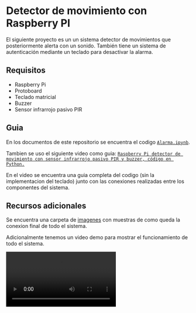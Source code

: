 # Detector de movimiento con Raspberry PI

El siguiente proyecto es un un sistema detector de movimientos que posteriormente alerta con un sonido. También tiene un sistema de autenticación mediante un teclado para desactivar la alarma.

## Requisitos
- Raspberry Pi
- Protoboard
- Teclado matricial
- Buzzer
- Sensor infrarrojo pasivo PIR

## Guia
En los documentos de este repositorio se encuentra el codigo [`Alarma.ipynb`](documentos\Alarma.ipynb).

Tambien se uso el siguiente video como guia: [`Raspberry Pi detector de movimiento con sensor infrarrojo pasivo PIR y buzzer, código en Python.`](https://www.youtube.com/watch?v=HxjvP9m-hRo)
 
En el video se encuentra una guia completa del codigo (sin la implementacion del teclado) junto con las conexiones realizadas entre los componentes del sistema.

## Recursos adicionales
Se encuentra una carpeta de [imagenes](Imagenes) con muestras de como queda la conexion final de todo el sistema.

Adicionalmente tenemos un video demo para mostrar el funcionamiento de todo el sistema.

<video controls>
  <source src="Imagenes/Demo%20del%20detector%20de%20movimiento.mp4" type="video/mp4">
  Your browser does not support the video tag.
</video>